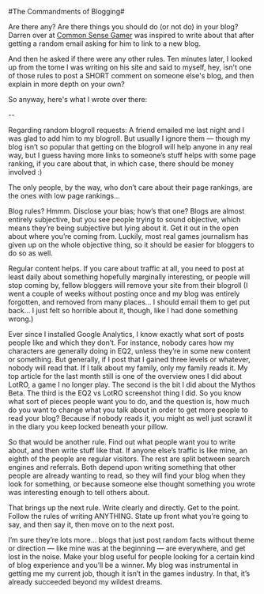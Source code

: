 #The Commandments of Blogging#

Are there any? Are there things you should do (or not do) in your blog? Darren over at [Common Sense Gamer](http://commonsensegamer.com/?p=503) was inspired to write about that after getting a random email asking for him to link to a new blog.

And then he asked if there were any other rules. Ten minutes later, I looked up from the tome I was writing on his site and said to myself, hey, isn't one of those rules to post a SHORT comment on someone else's blog, and then explain in more depth on your own?

So anyway, here's what I wrote over there:

--

Regarding random blogroll requests: A friend emailed me last night and I was glad to add him to my blogroll. But usually I ignore them — though my blog isn’t so popular that getting on the blogroll will help anyone in any real way, but I guess having more links to someone’s stuff helps with some page ranking, if you care about that, in which case, there should be money involved :)

The only people, by the way, who don’t care about their page rankings, are the ones with low page rankings…

Blog rules? Hmmm. Disclose your bias; how’s that one? Blogs are almost entirely subjective, but you see people trying to sound objective, which means they’re being subjective but lying about it. Get it out in the open about where you’re coming from. Luckily, most real games journalism has given up on the whole objective thing, so it should be easier for bloggers to do so as well.

Regular content helps. If you care about traffic at all, you need to post at least daily about something hopefully marginally interesting, or people will stop coming by, fellow bloggers will remove your site from their blogroll (I went a couple of weeks without posting once and my blog was entirely forgotten, and removed from many places… I should email them to get put back… I just felt so horrible about it, though, like I had done something wrong.)

Ever since I installed Google Analytics, I know exactly what sort of posts people like and which they don’t. For instance, nobody cares how my characters are generally doing in EQ2, unless they’re in some new content or something. But generally, if I post that I gained three levels or whatever, nobody will read that. If I talk about my family, only my family reads it. My top article for the last month still is one of the overview ones I did about LotRO, a game I no longer play. The second is the bit I did about the Mythos Beta. The third is the EQ2 vs LotRO screenshot thing I did. So you know what sort of pieces people want you to do, and the question is, how much do you want to change what you talk about in order to get more people to read your blog? Because if nobody reads it, you might as well just scrawl it in the diary you keep locked beneath your pillow.

So that would be another rule. Find out what people want you to write about, and then write stuff like that. If anyone else’s traffic is like mine, an eighth of the people are regular visitors. The rest are split between search engines and referrals. Both depend upon writing something that other people are already wanting to read, so they will find your blog when they look for something, or because someone else thought something you wrote was interesting enough to tell others about.

That brings up the next rule. Write clearly and directly. Get to the point. Follow the rules of writing ANYTHING. State up front what you’re going to say, and then say it, then move on to the next post.

I’m sure they’re lots more… blogs that just post random facts without theme or direction — like mine was at the beginning — are everywhere, and get lost in the noise. Make your blog useful for people looking for a certain kind of blog experience and you’ll be a winner. My blog was instrumental in getting me my current job, though it isn’t in the games industry. In that, it’s already succeeded beyond my wildest dreams.

